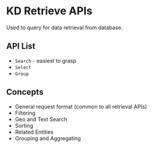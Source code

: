 # KD Retrieve APIs

Used to query for data retrieval from database.

## API List

* `Search` - easiest to grasp
* `Select`
* `Group`

## Concepts

* General request format (common to all retrieval APIs)
* Filtering
* Geo and Text Search
* Sorting
* Related Entities
* Grouping and Aggregating
